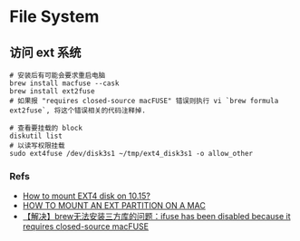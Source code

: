 # File System

## 访问 ext 系统
```shell
# 安装后有可能会要求重启电脑
brew install macfuse --cask
brew install ext2fuse
# 如果报 "requires closed-source macFUSE" 错误则执行 vi `brew formula ext2fuse`, 将这个错误相关的代码注释掉.

# 查看要挂载的 block
diskutil list 
# 以读写权限挂载
sudo ext4fuse /dev/disk3s1 ~/tmp/ext4_disk3s1 -o allow_other
```

### Refs
* [How to mount EXT4 disk on 10.15?](https://apple.stackexchange.com/questions/381278/how-to-mount-ext4-disk-on-10-15)
* [HOW TO MOUNT AN EXT PARTITION ON A MAC](https://hackmylinux.com/2018/02/18/how-to-mount-and-read-a-linux-partition-on-a-mac-ext2-ext3-ext4/)
* [【解决】brew无法安装三方库的问题：ifuse has been disabled because it requires closed-source macFUSE](https://blog.csdn.net/qq_27806965/article/details/122842894)